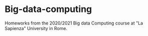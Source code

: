 # Big-data-computing
Homeworks from the 2020/2021 Big data Computing course at "La Sapienza" University in Rome.
